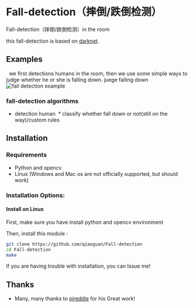 # Fall-detection（摔倒/跌倒检测）
Fall-detection（摔倒/跌倒检测）in the room

 this fall-detection is based on [darknet](https://pjreddie.com/darknet/yolo/).


## Examples
   we first detections humans in the room, then we use some simple ways to judge whether he or she is falling down.
   juege falling down
![fall detection example](https://github.com/qiaoguan/Fall-detection/blob/master/demo.gif)

### fall-detection algorithms

  * detection human
  * classify whether fall down or not(still on the way)/custom rules
  
## Installation

### Requirements

  * Python and opencv
  * Linux (Windows and Mac os are not officially supported, but should work)

### Installation Options:

#### Install on Linux

First, make sure you have install python and opencv environment


Then, install this module :

```bash
git clone https://github.com/qiaoguan/Fall-detection
cd Fall-detection
make
```

If you are having trouble with installation, you can Issue me!

## Thanks

* Many, many thanks to [pjreddie](https://pjreddie.com/darknet/yolo/) for his Great work!
  
